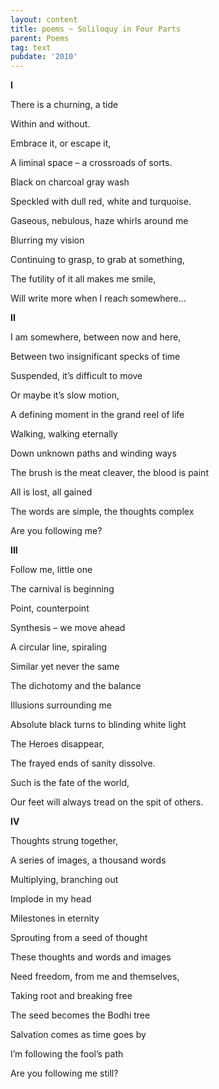 ```yaml
---
layout: content
title: poems ~ Soliloquy in Four Parts
parent: Poems
tag: text
pubdate: '2010'
---
```

**I**

 

There is a churning, a tide

Within and without.

Embrace it, or escape it,

A liminal space – a crossroads of sorts.

Black on charcoal gray wash

Speckled with dull red, white and turquoise.

Gaseous, nebulous, haze whirls around me

Blurring my vision

Continuing to grasp, to grab at something,

The futility of it all makes me smile,

Will write more when I reach somewhere…



**II**



I am somewhere, between now and here,

Between two insignificant specks of time

Suspended, it’s difficult to move

Or maybe it’s slow motion,

A defining moment in the grand reel of life

Walking, walking eternally

Down unknown paths and winding ways

The brush is the meat cleaver, the blood is paint

All is lost, all gained

The words are simple, the thoughts complex

Are you following me?



**III**



Follow me, little one

The carnival is beginning

Point, counterpoint

Synthesis – we move ahead

A circular line, spiraling

Similar yet never the same

The dichotomy and the balance

Illusions surrounding me

Absolute black turns to blinding white light

The Heroes disappear,

The frayed ends of sanity dissolve.

Such is the fate of the world,

Our feet will always tread on the spit of others.

 

**IV**



Thoughts strung together,

A series of images, a thousand words

Multiplying, branching out

Implode in my head

Milestones in eternity

Sprouting from a seed of thought

These thoughts and words and images

Need freedom, from me and themselves,

Taking root and breaking free

The seed becomes the Bodhi tree

Salvation comes as time goes by

I’m following the fool’s path

Are you following me still?

